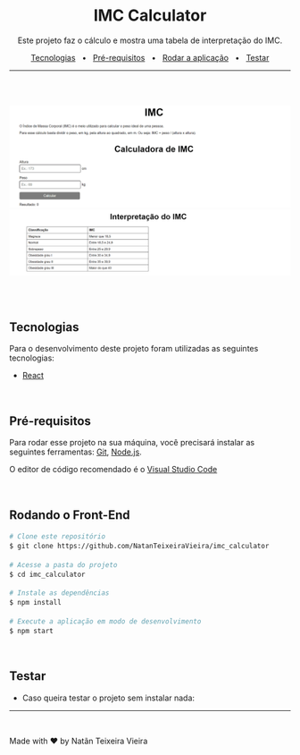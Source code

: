<h1 align="center">IMC Calculator</h1>

<p align="center">Este projeto faz o cálculo e mostra uma tabela de interpretação do IMC.</p>

<p align="center">
    <a href="#tecnologias">Tecnologias</a> &nbsp;&nbsp;•&nbsp;&nbsp;
    <a href="#pré-requisitos">Pré-requisitos</a> &nbsp;&nbsp;•&nbsp;&nbsp;
    <a href="#rodando-o-front-end">Rodar a aplicação</a> &nbsp;&nbsp;•&nbsp;&nbsp;
    <a href="#testar">Testar</a>
</p>

---

<br><br>

<div align="center">
    <img alt="Calculator operation" src="./.github/readmeCalculator.gif">
    <img alt="IMC interpretation table" src="./.github/readmeTable.png">
</div>

<br><br>

## Tecnologias

Para o desenvolvimento deste projeto foram utilizadas as seguintes tecnologias:

- [React](https://reactjs.org/)

<br>

## Pré-requisitos

Para rodar esse projeto na sua máquina, você precisará instalar as seguintes ferramentas: [Git](https://git-scm.com), [Node.js](https://nodejs.org/en/).

O editor de código recomendado é o [Visual Studio Code](https://code.visualstudio.com/)

<br>

## Rodando o Front-End

```bash
# Clone este repositório
$ git clone https://github.com/NatanTeixeiraVieira/imc_calculator

# Acesse a pasta do projeto
$ cd imc_calculator

# Instale as dependências
$ npm install

# Execute a aplicação em modo de desenvolvimento
$ npm start
```

<br>

## Testar

- Caso queira testar o projeto sem instalar nada:

---

<br>

Made with ❤️ by Natãn Teixeira Vieira

